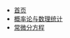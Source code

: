 <!-- docs/_sidebar.md -->

- [首页](/)
- [概率论与数理统计](/Probability-Statistics/Guide)
- [常微分方程](/ODE/Guide)
